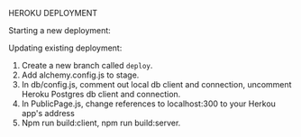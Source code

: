 HEROKU DEPLOYMENT

Starting a new deployment:

Updating existing deployment:

1. Create a new branch called `deploy`.
2. Add alchemy.config.js to stage.
3. In db/config.js, comment out local db client and connection, 
   uncomment Heroku Postgres db client and connection.
4. In PublicPage.js, change references to localhost:300 to your Herkou app's address
5. Npm run build:client, npm run build:server.